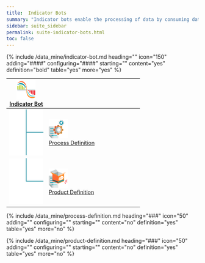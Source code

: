 ```yaml
---
title:  Indicator Bots
summary: "Indicator bots enable the processing of data by consuming datasets others have produced, performing calculations, and outputting a new value-added data product that others may consume."
sidebar: suite_sidebar
permalink: suite-indicator-bots.html
toc: false
---
```


{% include /data_mine/indicator-bot.md heading="" icon="150" adding="####" configuring="####" starting="" content="yes" definition="bold" table="yes" more="yes" %}

<table class='hierarchyTable'><thead><tr><th><a href='#indicator-bot' data-toggle='tooltip' data-original-title='{{site.data.data_mine.indicator_bot}}'><img src='images/icons/nodes/png50/indicator-bot.png' /><br />Indicator Bot</a></th><th></th><th></th><th></th><th></th><th></th><th></th><th></th><th></th><th></th></tr></thead><tbody>
<tr><td><img src='images/icons/various/png/tree-connector-fork.png' /></td><td><a href='#process-definition' data-toggle='tooltip' data-original-title='{{site.data.data_mine.process_definition}}'><img src='images/icons/nodes/png50/process-definition.png' /><br />Process Definition</a></td><td></td><td></td><td></td><td></td><td></td><td></td><td></td></tr>
<tr><td><img src='images/icons/various/png/tree-connector-elbow.png' /></td><td><a href='#product-definition' data-toggle='tooltip' data-original-title='{{site.data.data_mine.product_definition}}'><img src='images/icons/nodes/png50/product-definition.png' /><br />Product Definition</a></td><td></td><td></td><td></td><td></td><td></td><td></td><td></td></tr></tbody></table>



{% include /data_mine/process-definition.md heading="###" icon="50" adding="" configuring="" starting="" content="no" definition="yes" table="yes" more="no" %}

{% include /data_mine/product-definition.md heading="###" icon="50" adding="" configuring="" starting="" content="no" definition="yes" table="yes" more="no" %}
